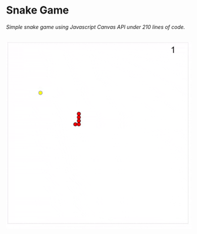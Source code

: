 # Snake Game

###### Simple snake game using Javascript Canvas API under 210 lines of code.

![Demo Gameplay](/snake-game-demo.gif)